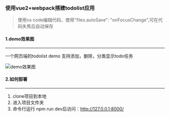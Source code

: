 ### 使用vue2+webpack搭建todolist应用

> 使用vs code编辑代码，使用"files.autoSave": "onFocusChange",可在代码失焦后自动保存

#### 1.demo效果图

------

一个网页端的todolist demo 支持添加，删除，分类显示todo任务

![demo效果图](https://upload-images.jianshu.io/upload_images/1500893-ac84d1b2a178bd45.png?imageMogr2/auto-orient/strip%7CimageView2/2/w/1240)

#### 2.如何部署

------



1. clone项目到本地
2. 进入项目文件夹
3. 命令行运行 npm run dev后访问：http://127.0.0.1:8000/

